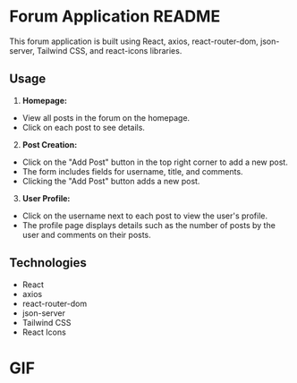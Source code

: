 # Forum Application README

This forum application is built using React, axios, react-router-dom, json-server, Tailwind CSS, and react-icons libraries.


## Usage

1. **Homepage:**
- View all posts in the forum on the homepage.
- Click on each post to see details.

2. **Post Creation:**
- Click on the "Add Post" button in the top right corner to add a new post.
- The form includes fields for username, title, and comments.
- Clicking the "Add Post" button adds a new post.

3. **User Profile:**
- Click on the username next to each post to view the user's profile.
- The profile page displays details such as the number of posts by the user and comments on their posts.

## Technologies

- React
- axios
- react-router-dom
- json-server
- Tailwind CSS
- React Icons

# GIF



